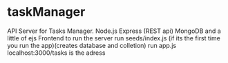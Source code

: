 # taskManager
API Server for Tasks Manager. Node.js Express (REST api) MongoDB and a little of ejs Frontend
to run the server
run seeds/index.js (if its the first time you run the app)(creates database and colletion)
run app.js 
localhost:3000/tasks is the adress
